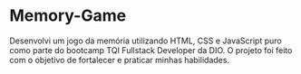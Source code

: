 # Memory-Game
Desenvolvi um jogo da memória utilizando HTML, CSS e JavaScript puro como parte do bootcamp TQI Fullstack Developer da DIO. O projeto foi feito com o objetivo de fortalecer e praticar minhas habilidades.
